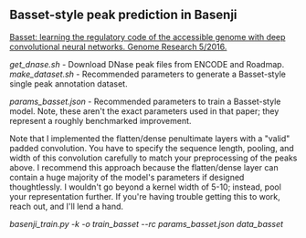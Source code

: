 ## Basset-style peak prediction in Basenji

[Basset: learning the regulatory code of the accessible genome with deep convolutional neural networks. Genome Research 5/2016.](https://genome.cshlp.org/content/26/7/990.short)

*get_dnase.sh* - Download DNase peak files from ENCODE and Roadmap.
*make_dataset.sh* - Recommended parameters to generate a Basset-style single peak annotation dataset.

*params_basset.json* - Recommended parameters to train a Basset-style model. Note, these aren't the exact parameters used in that paper; they represent a roughly benchmarked improvement.

Note that I implemented the flatten/dense penultimate layers with a "valid" padded convolution. You have to specify the sequence length, pooling, and width of this convolution carefully to match your preprocessing of the peaks above. I recommend this approach because the flatten/dense layer can contain a huge majority of the model's parameters if designed thoughtlessly. I wouldn't go beyond a kernel width of 5-10; instead, pool your representation further. If you're having trouble getting this to work, reach out, and I'll lend a hand.

*basenji_train.py -k -o train_basset --rc params_basset.json data_basset*
